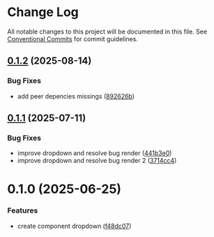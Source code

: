 # Change Log

All notable changes to this project will be documented in this file.
See [Conventional Commits](https://conventionalcommits.org) for commit guidelines.

## [0.1.2](https://github.com/Flash-Global66/global-design-system/compare/@flash-global66/g-roving-focus-group@0.1.1...@flash-global66/g-roving-focus-group@0.1.2) (2025-08-14)


### Bug Fixes

* add peer depencies missings ([892626b](https://github.com/Flash-Global66/global-design-system/commit/892626b15ca0667435622926012c0b7e988e22f0))





## [0.1.1](https://github.com/Flash-Global66/global-design-system/compare/@flash-global66/g-roving-focus-group@0.1.0...@flash-global66/g-roving-focus-group@0.1.1) (2025-07-11)


### Bug Fixes

* improve dropdown and resolve bug render ([441b3e0](https://github.com/Flash-Global66/global-design-system/commit/441b3e0f100f5ced3b416f0540aa8201802aa4e6))
* improve dropdown and resolve bug render 2 ([3714cc4](https://github.com/Flash-Global66/global-design-system/commit/3714cc478f83a0e28b846cc58fdb4f1697032eb6))





# 0.1.0 (2025-06-25)


### Features

* create component dropdown ([f48dc07](https://github.com/Flash-Global66/global-design-system/commit/f48dc076d148ea5728e5de85a9b30a9d8fa255a6))
